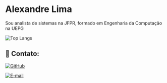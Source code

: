 # Alexandre Lima

Sou analista de sistemas na JFPR, formado em Engenharia da Computação na UEPG

![Top Langs](https://github-readme-stats-git-masterrstaa-rickstaa.vercel.app/api/top-langs/?username=alexmelolima&bg_color=000&border_color=30A3DC&title_color=cc0000&text_color=FFF)

## 📱 Contato:

[![GitHub](https://img.shields.io/badge/GitHub-100000?style=for-the-badge&logo=github&logoColor=white)](https://github.com/alexmelolima)

[![E-mail](https://img.shields.io/badge/Gmail-100000?style=for-the-badge&logo=gmail&logoColor=white)](mailto:alexmelolima@gmail.com)
